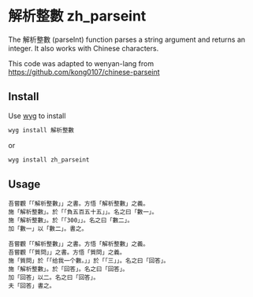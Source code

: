 # 解析整數 zh_parseint

The 解析整數 (parseInt) function parses a string argument and returns an integer.
It also works with Chinese characters.

This code was adapted to wenyan-lang from https://github.com/kong0107/chinese-parseint

## Install

Use [wyg](https://github.com/wenyan-lang/wyg) to install

```bash
wyg install 解析整數
```

or

``` bash
wyg install zh_parseint
```

## Usage

```wy
吾嘗觀「「解析整數」」之書。方悟「解析整數」之義。
施「解析整數」。於「「負五百五十五」」。名之曰「數一」。
施「解析整數」。於「「300」」。名之曰「數二」。
加「數一」以「數二」。書之。
```

```wy
吾嘗觀「「解析整數」」之書。方悟「解析整數」之義。
吾嘗觀「「質問」」之書。方悟「質問」之義。
施「質問」於「「给我一个數。」」於「「三」」。名之曰「回答」。
施「解析整數」。於「回答」。名之曰「回答」。
加「回答」以二。名之曰「回答」。
夫「回答」書之。
```
